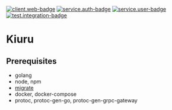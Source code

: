 [![client.web-badge]][client.web-workflow]
[![service.auth-badge]][service.auth-workflow]
[![service.user-badge]][service.user-workflow]
[![test.integration-badge]][test.integration-workflow]

# Kiuru

## Prerequisites

- golang
- node, npm
- [migrate](https://github.com/golang-migrate/migrate)
- docker, docker-compose
- protoc, protoc-gen-go, protoc-gen-grpc-gateway

[client.web-badge]: https://github.com/jace-ys/kiuru/workflows/client.web/badge.svg
[client.web-workflow]: https://github.com/jace-ys/kiuru/actions?query=workflow%3Atest.integration
[service.auth-badge]: https://github.com/jace-ys/kiuru/workflows/service.auth/badge.svg
[service.auth-workflow]: https://github.com/jace-ys/kiuru/actions?query=workflow%3Aservice.auth
[service.user-badge]: https://github.com/jace-ys/kiuru/workflows/service.user/badge.svg
[service.user-workflow]: https://github.com/jace-ys/kiuru/actions?query=workflow%3Aservice.user
[test.integration-badge]: https://github.com/jace-ys/kiuru/workflows/test.integration/badge.svg
[test.integration-workflow]: https://github.com/jace-ys/kiuru/actions?query=workflow%3Atest.integration
